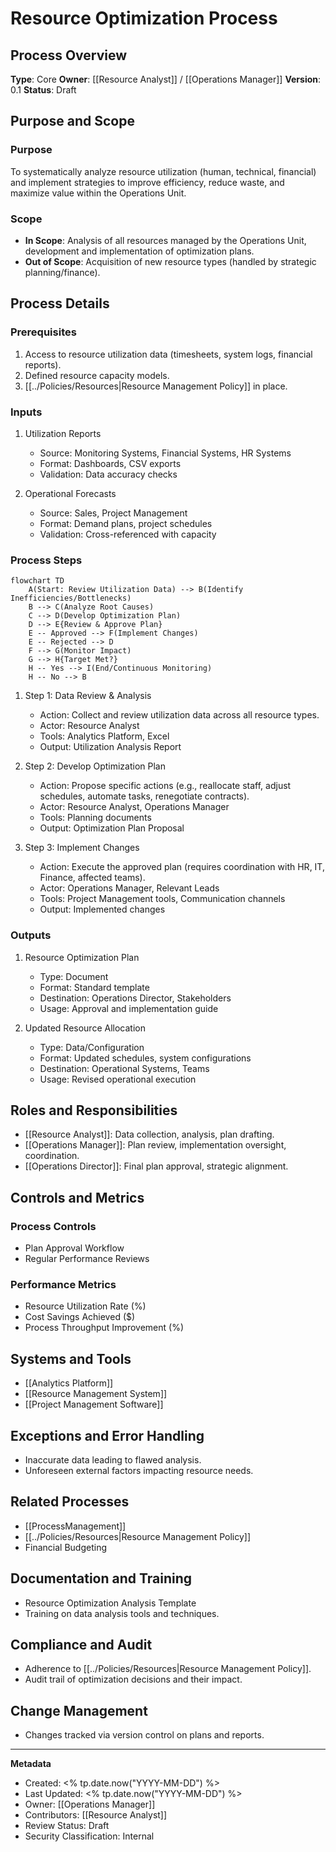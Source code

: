 # Resource Optimization Process

## Process Overview
**Type**: Core
**Owner**: [[Resource Analyst]] / [[Operations Manager]]
**Version**: 0.1
**Status**: Draft

## Purpose and Scope
### Purpose
To systematically analyze resource utilization (human, technical, financial) and implement strategies to improve efficiency, reduce waste, and maximize value within the Operations Unit.

### Scope
- **In Scope**: Analysis of all resources managed by the Operations Unit, development and implementation of optimization plans.
- **Out of Scope**: Acquisition of new resource types (handled by strategic planning/finance).

## Process Details
### Prerequisites
1. Access to resource utilization data (timesheets, system logs, financial reports).
2. Defined resource capacity models.
3. [[../Policies/Resources|Resource Management Policy]] in place.

### Inputs
1. Utilization Reports
   - Source: Monitoring Systems, Financial Systems, HR Systems
   - Format: Dashboards, CSV exports
   - Validation: Data accuracy checks

2. Operational Forecasts
   - Source: Sales, Project Management
   - Format: Demand plans, project schedules
   - Validation: Cross-referenced with capacity

### Process Steps
```mermaid
flowchart TD
    A(Start: Review Utilization Data) --> B(Identify Inefficiencies/Bottlenecks)
    B --> C(Analyze Root Causes)
    C --> D(Develop Optimization Plan)
    D --> E{Review & Approve Plan}
    E -- Approved --> F(Implement Changes)
    E -- Rejected --> D
    F --> G(Monitor Impact)
    G --> H{Target Met?}
    H -- Yes --> I(End/Continuous Monitoring)
    H -- No --> B
```

1. Step 1: Data Review & Analysis
   - Action: Collect and review utilization data across all resource types.
   - Actor: Resource Analyst
   - Tools: Analytics Platform, Excel
   - Output: Utilization Analysis Report

2. Step 2: Develop Optimization Plan
   - Action: Propose specific actions (e.g., reallocate staff, adjust schedules, automate tasks, renegotiate contracts).
   - Actor: Resource Analyst, Operations Manager
   - Tools: Planning documents
   - Output: Optimization Plan Proposal

3. Step 3: Implement Changes
   - Action: Execute the approved plan (requires coordination with HR, IT, Finance, affected teams).
   - Actor: Operations Manager, Relevant Leads
   - Tools: Project Management tools, Communication channels
   - Output: Implemented changes

### Outputs
1. Resource Optimization Plan
   - Type: Document
   - Format: Standard template
   - Destination: Operations Director, Stakeholders
   - Usage: Approval and implementation guide

2. Updated Resource Allocation
   - Type: Data/Configuration
   - Format: Updated schedules, system configurations
   - Destination: Operational Systems, Teams
   - Usage: Revised operational execution

## Roles and Responsibilities
- [[Resource Analyst]]: Data collection, analysis, plan drafting.
- [[Operations Manager]]: Plan review, implementation oversight, coordination.
- [[Operations Director]]: Final plan approval, strategic alignment.

## Controls and Metrics
### Process Controls
- Plan Approval Workflow
- Regular Performance Reviews

### Performance Metrics
- Resource Utilization Rate (%)
- Cost Savings Achieved ($)
- Process Throughput Improvement (%)

## Systems and Tools
- [[Analytics Platform]]
- [[Resource Management System]]
- [[Project Management Software]]

## Exceptions and Error Handling
- Inaccurate data leading to flawed analysis.
- Unforeseen external factors impacting resource needs.

## Related Processes
- [[ProcessManagement]]
- [[../Policies/Resources|Resource Management Policy]]
- Financial Budgeting

## Documentation and Training
- Resource Optimization Analysis Template
- Training on data analysis tools and techniques.

## Compliance and Audit
- Adherence to [[../Policies/Resources|Resource Management Policy]].
- Audit trail of optimization decisions and their impact.

## Change Management
- Changes tracked via version control on plans and reports.

---
**Metadata**
- Created: <% tp.date.now("YYYY-MM-DD") %>
- Last Updated: <% tp.date.now("YYYY-MM-DD") %>
- Owner: [[Operations Manager]]
- Contributors: [[Resource Analyst]]
- Review Status: Draft
- Security Classification: Internal 